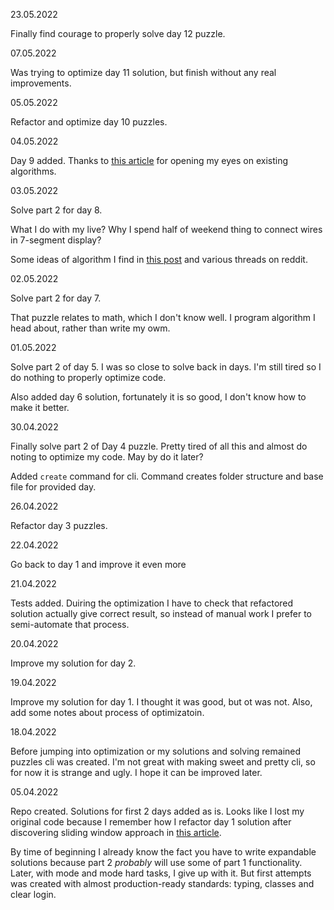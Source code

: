 
23.05.2022

Finally find courage to properly solve day 12 puzzle.

07.05.2022

Was trying to optimize day 11 solution, but finish without any real improvements. 

05.05.2022

Refactor and optimize day 10 puzzles.

04.05.2022

Day 9 added. Thanks to [this article](https://10xlearner.com/2022/02/28/advent-of-code-2021-smoke-basin-puzzle-9/) for opening my eyes on existing algorithms.

03.05.2022

Solve part 2 for day 8.

What I do with my live? Why I spend half of weekend thing to connect wires in 7-segment display?

Some ideas of algorithm I find in [this post](https://medium.com/xorum-io/ideas-and-solutions-for-advent-of-code-2021-in-kotlin-part-2-4-5079d5066653) and various threads on reddit. 

02.05.2022

Solve part 2 for day 7.

That puzzle relates to math, which I don't know well. I program algorithm I head about, rather than write my owm. 

01.05.2022

Solve part 2 of day 5. I was so close to solve back in days. I'm still tired so I do nothing to properly optimize code.

Also added day 6 solution, fortunately it is so good, I don't know how to make it better.


30.04.2022

Finally solve part 2 of Day 4 puzzle. Pretty tired of all this and almost do noting to optimize my code. May by do it later?

Added `create` command for cli. Command creates folder structure and base file for provided day.

26.04.2022

Refactor day 3 puzzles.

22.04.2022

Go back to day 1 and improve it even more

21.04.2022

Tests added.
Duiring the optimization I have to check that refactored solution actually give correct result,
so instead of manual work I prefer to semi-automate that process.

20.04.2022

Improve my solution for day 2.

19.04.2022

Improve my solution for day 1. I thought it was good, but ot was not. Also, add some notes about process of optimizatoin. 

18.04.2022

Before jumping into optimization or my solutions and solving remained puzzles cli was created.
I'm not great with making sweet and pretty cli, so for now it is strange and ugly. I hope it can be improved later.

05.04.2022

Repo created.
Solutions for first 2 days added as is. Looks like I lost my original code
because I remember how I refactor day 1 solution after discovering sliding
window approach in [this article](https://blog.jetbrains.com/kotlin/2021/12/advent-of-code-2021-in-kotlin-day-1/).

By time of beginning I already know the fact you have to write expandable solutions 
because part 2 _probably_ will use some of part 1 functionality. 
Later, with mode and mode hard tasks, I give up with it. But first attempts was created with almost
production-ready standards: typing, classes and clear login. 